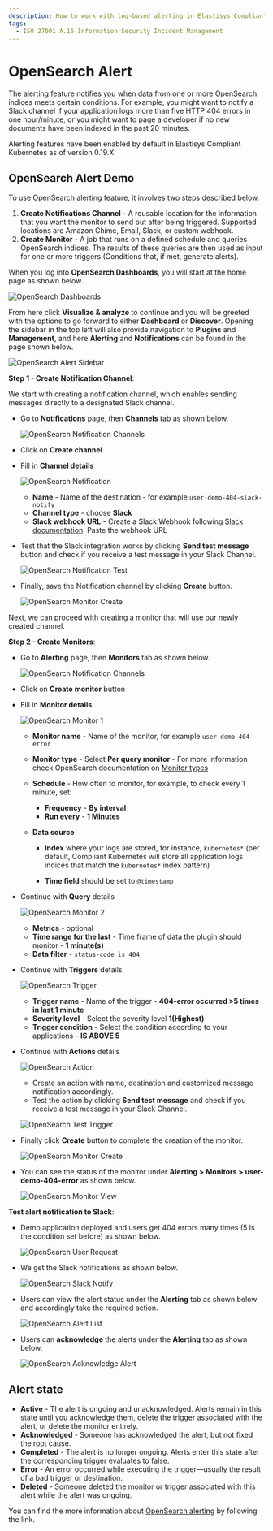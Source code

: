 ```yaml
---
description: How to work with log-based alerting in Elastisys Compliant Kubernetes, the security-focused Kubernetes distribution.
tags:
  - ISO 27001 A.16 Information Security Incident Management
---
```


# OpenSearch Alert

The alerting feature notifies you when data from one or more OpenSearch indices meets certain conditions. For example, you might want to notify a Slack channel if your application logs more than five HTTP 404 errors in one hour/minute, or you might want to page a developer if no new documents have been indexed in the past 20 minutes.

Alerting features have been enabled by default in Elastisys Compliant Kubernetes as of version 0.19.X

## OpenSearch Alert Demo

To use OpenSearch alerting feature, it involves two steps described below.

1. **Create Notifications Channel** - A reusable location for the information that you want the monitor to send out after being triggered. Supported locations are Amazon Chime, Email, Slack, or custom webhook.
1. **Create Monitor** - A job that runs on a defined schedule and queries OpenSearch indices. The results of these queries are then used as input for one or more triggers (Conditions that, if met, generate alerts).

When you log into **OpenSearch Dashboards**, you will start at the home page as shown below.

![OpenSearch Dashboards](../img/osd-home.png)

From here click **Visualize & analyze** to continue and you will be greeted with the options to go forward to either **Dashboard** or **Discover**. Opening the sidebar in the top left will also provide navigation to **Plugins** and **Management**, and here **Alerting** and **Notifications** can be found in the page shown below.

![OpenSearch Alert Sidebar](../img/osd-alerting-sidebar.png)

**Step 1 - Create Notification Channel**:

We start with creating a notification channel, which enables sending messages directly to a designated Slack channel.

- Go to **Notifications** page, then **Channels** tab as shown below.

  ![OpenSearch Notification Channels](../img/osd-notifications-channels-tab.png)

- Click on **Create channel**

- Fill in **Channel details**

  ![OpenSearch Notification](../img/add-notifications-channel.png)

    - **Name** - Name of the destination - for example `user-demo-404-slack-notify`
    - **Channel type** - choose **Slack**
    - **Slack webhook URL** - Create a Slack Webhook following [Slack documentation](https://api.slack.com/messaging/webhooks). Paste the webhook URL

- Test that the Slack integration works by clicking **Send test message** button and check if you receive a test message in your Slack Channel.

  ![OpenSearch Notification Test](../img/notifications-channel-slack-test.png)

- Finally, save the Notification channel by clicking **Create** button.

  ![OpenSearch Monitor Create](../img/create-channel-button.png)

Next, we can proceed with creating a monitor that will use our newly created channel.

**Step 2 - Create Monitors**:

- Go to **Alerting** page, then **Monitors** tab as shown below.

  ![OpenSearch Notification Channels](../img/osd-alerting-monitors-tab.png)

- Click on **Create monitor** button

- Fill in **Monitor details**

  ![OpenSearch Monitor 1](../img/monitor-creation-1.png)

    - **Monitor name** - Name of the monitor, for example `user-demo-404-error`
    - **Monitor type** - Select **Per query monitor** - For more information check OpenSearch documentation on [Monitor types](https://opensearch.org/docs/latest/observing-your-data/alerting/monitors/#monitor-types)
    - **Schedule** - How often to monitor, for example, to check every 1 minute, set:
        - **Frequency** - **By interval**
        - **Run every** - **1 Minutes**
    - **Data source**

        - **Index** where your logs are stored, for instance, `kubernetes*` (per default, Compliant Kubernetes will store all application logs indices that match the `kubernetes*` index pattern)

        - **Time field** should be set to `@timestamp`

- Continue with **Query** details

  ![OpenSearch Monitor 2](../img/monitor-creation-2.png)

    - **Metrics** - optional
    - **Time range for the last** - Time frame of data the plugin should monitor - **1 minute(s)**
    - **Data filter** - `status-code is 404`

- Continue with **Triggers** details

  ![OpenSearch Trigger](../img/trigger.png)

    - **Trigger name** - Name of the trigger - **404-error occurred >5 times in last 1 minute**
    - **Severity level** - Select the severity level **1(Highest)**
    - **Trigger condition** - Select the condition according to your applications - **IS ABOVE 5**

- Continue with **Actions** details

  ![OpenSearch Action](../img/action.png)

    - Create an action with name, destination and customized message notification accordingly.
    - Test the action by clicking **Send test message** and check if you receive a test message in your Slack Channel.

    ![OpenSearch Test Trigger](../img/trigger-notification-slack-test.png)

- Finally click **Create** button to complete the creation of the monitor.

  ![OpenSearch Monitor Create](../img/create-monitor-button.png)

- You can see the status of the monitor under **Alerting > Monitors > user-demo-404-error** as shown below.

  ![OpenSearch Monitor View](../img/monitor-view.png)

**Test alert notification to Slack**:

- Demo application deployed and users get 404 errors many times (5 is the condition set before) as shown below.

  ![OpenSearch User Request](../img/404-user-request.png)

- We get the Slack notifications as shown below.

  ![OpenSearch Slack Notify](../img/slack-notify.png)

- Users can view the alert status under the **Alerting** tab as shown below and accordingly take the required action.

  ![OpenSearch Alert List](../img/alert-list.png)

- Users can **acknowledge** the alerts under the **Alerting** tab as shown below.

  ![OpenSearch Acknowledge Alert](../img/acknowledge-alert.png)

## Alert state

- **Active** - The alert is ongoing and unacknowledged. Alerts remain in this state until you acknowledge them, delete the trigger associated with the alert, or delete the monitor entirely.
- **Acknowledged** - Someone has acknowledged the alert, but not fixed the root cause.
- **Completed** - The alert is no longer ongoing. Alerts enter this state after the corresponding trigger evaluates to false.
- **Error** - An error occurred while executing the trigger—usually the result of a bad trigger or destination.
- **Deleted** - Someone deleted the monitor or trigger associated with this alert while the alert was ongoing.

You can find the more information about [OpenSearch alerting](https://opensearch.org/docs/latest/monitoring-plugins/alerting/index/) by following the link.
